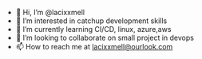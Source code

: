 - 👋 Hi, I’m @lacixxmell
- 👀 I’m interested in catchup development skills
- 🌱 I’m currently learning CI/CD, linux, azure,aws
- 💞️ I’m looking to collaborate on small project in devops
- 📫 How to reach me at lacixxmell@ourlook.com

<!---
lacixxmell/lacixxmell is a ✨ special ✨ repository because its `README.md` (this file) appears on your GitHub profile.
You can click the Preview link to take a look at your changes.
--->
